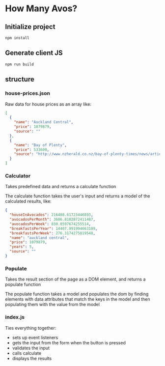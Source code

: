 # How Many Avos?

## Initialize project

`npm install`

## Generate client JS

`npm run build`

## structure

### house-prices.json

Raw data for house prices as an array like:

```json
[
  {
    "name": "Auckland Central",
    "price": 1079879,
    "source": ""
  },
  {
    "name": "Bay of Plenty",
    "price": 533600,
    "source": "http://www.nzherald.co.nz/bay-of-plenty-times/news/article.cfm?c_id=1503343&objectid=11656861"
  }
]
```

### Calculator

Takes predefined data and returns a calculate function

The calculate function takes the user's input and returns a model of the
calculated results, like:

```json
{
  "houseInAvocados": 216408.61723446893,
  "avocadosPerMonth": 3606.8102872411487,
  "avocadosPerWeek": 830.0597674255514,
  "breakfastsPerYear": 14407.991994663109,
  "breakfastsPerWeek": 276.3174275819548,
  "name": "auckland central",
  "price": 1079879,
  "years": 5,
  "source": ""
}
```

### Populate

Takes the result section of the page as a DOM element, and returns a populate
function

The populate function takes a model and populates the dom by finding elements
with data attributes that match the keys in the model and then populating them
with the value from the model

### index.js

Ties everything together:
- sets up event listeners
- gets the input from the form when the button is pressed
- validates the input
- calls calculate
- displays the results

